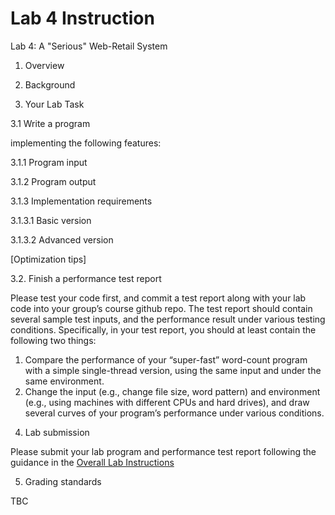 # Lab 4 Instruction

Lab 4: A "Serious" Web-Retail System 

1. Overview

2. Background

3. Your Lab Task

3.1 Write a program 

implementing the following features:

3.1.1 Program input

3.1.2	Program output

3.1.3	Implementation requirements 

3.1.3.1	Basic version

3.1.3.2	Advanced version

[Optimization tips]

3.2. Finish	a performance test report

Please test your code first, and commit a test report along with your lab code into your group’s course github repo. 
The test report should contain several sample test inputs, and the performance result under various testing conditions. Specifically, in your test report, you should at least contain the following two things:
1)	Compare the performance of your “super-fast” word-count program with a simple single-thread version, using the same input and under the same environment.
2)	Change the input (e.g., change file size, word pattern) and environment (e.g., using machines with different CPUs and hard drives), and draw several curves of your program’s performance under various conditions.

4. Lab submission

Please submit your lab program and performance test report following the guidance in the [Overall Lab Instructions](../README.md)

5. Grading standards

TBC